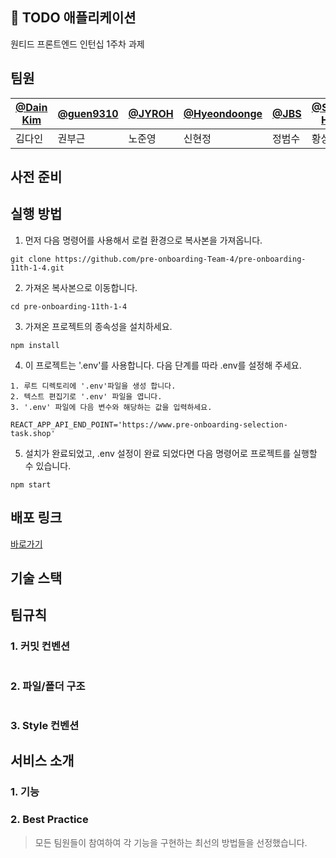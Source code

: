 ## 📝 TODO 애플리케이션

원티드 프론트엔드 인턴십 1주차 과제

## 팀원

| [@Dain Kim](https://github.com/ekdls1218) | [@guen9310](https://github.com/guen9310) | [@JYROH](https://github.com/ghgt1) | [@Hyeondoonge](https://github.com/Hyeondoonge) | [@JBS](https://github.com/JB-JS) | [@Sangeun Hwang](https://github.com/hsejsx) |
| ----------------------------------------- | ---------------------------------------- | ---------------------------------- | ---------------------------------------------- | -------------------------------- | ------------------------------------------- |
| 김다인                                    | 권부근                                   | 노준영                             | 신현정                                         | 정범수                           | 황상은                                      |

## 사전 준비

## 실행 방법

1. 먼저 다음 명령어를 사용해서 로컬 환경으로 복사본을 가져옵니다.

```
git clone https://github.com/pre-onboarding-Team-4/pre-onboarding-11th-1-4.git
```

2. 가져온 복사본으로 이동합니다.

```
cd pre-onboarding-11th-1-4
```

3. 가져온 프로젝트의 종속성을 설치하세요.

```
npm install
```

4. 이 프로젝트는 '.env'를 사용합니다. 다음 단계를 따라 .env를 설정해 주세요.

```
1. 루트 디렉토리에 '.env'파일을 생성 합니다.
2. 텍스트 편집기로 '.env' 파일을 엽니다.
3. '.env' 파일에 다음 변수와 해당하는 값을 입력하세요.

REACT_APP_API_END_POINT='https://www.pre-onboarding-selection-task.shop'
```

5. 설치가 완료되었고, .env 설정이 완료 되었다면 다음 명령어로 프로젝트를 실행할 수 있습니다.

```
npm start
```

## 배포 링크

[바로가기](https://pre-onboarding-11th-1-4.netlify.app/)

## 기술 스택

## 팀규칙

### 1. 커밋 컨벤션

```

```

### 2. 파일/폴더 구조

```

```

### 3. Style 컨벤션

## 서비스 소개

### 1. 기능

### 2. Best Practice

> 모든 팀원들이 참여하여 각 기능을 구현하는 최선의 방법들을 선정했습니다.
